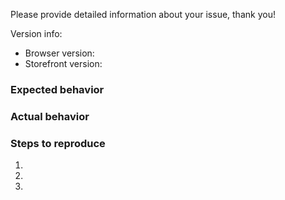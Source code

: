 Please provide detailed information about your issue, thank you!

Version info: 
- Browser version: 
- Storefront version:

### Expected behavior

### Actual behavior

### Steps to reproduce
1.
2.
3.
